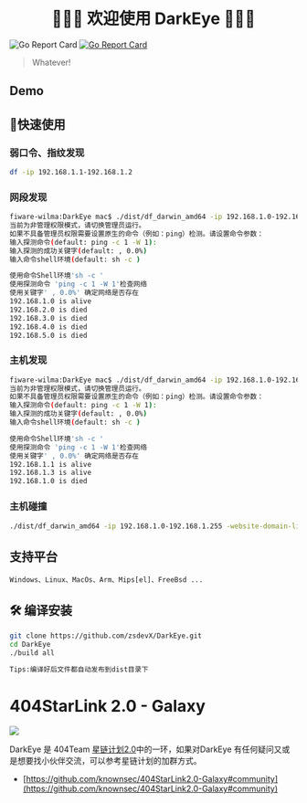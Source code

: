 <h1 align="center">👏👏👏 欢迎使用 DarkEye 👏👏👏</h1>

![Go Report Card](https://img.shields.io/github/release-date/zsdevX/DarkEye) [![Go Report Card](https://goreportcard.com/badge/github.com/zsdevX/DarkEye)](https://goreportcard.com/report/github.com/zsdevX/DarkEye)


> Whatever!

## Demo

## 🚀快速使用 

### 弱口令、指纹发现

```bash
df -ip 192.168.1.1-192.168.1.2
```

### 网段发现

```bash
fiware-wilma:DarkEye mac$ ./dist/df_darwin_amd64 -ip 192.168.1.0-192.168.255.0  -only-alive-network
当前为非管理权限模式，请切换管理员运行。
如果不具备管理员权限需要设置原生的命令（例如：ping）检测。请设置命令参数：
输入探测命令(default: ping -c 1 -W 1):
输入探测的成功关键字(default: , 0.0%)
输入命令shell环境(default: sh -c )

使用命令Shell环境'sh -c '
使用探测命令 'ping -c 1 -W 1'检查网络 
使用关键字' , 0.0%' 确定网络是否存在
192.168.1.0 is alive
192.168.2.0 is died
192.168.3.0 is died
192.168.4.0 is died
192.168.5.0 is died

```

### 主机发现

```bash
fiware-wilma:DarkEye mac$ ./dist/df_darwin_amd64 -ip 192.168.1.0-192.168.1.255 --alive-host-check
当前为非管理权限模式，请切换管理员运行。
如果不具备管理员权限需要设置原生的命令（例如：ping）检测。请设置命令参数：
输入探测命令(default: ping -c 1 -W 1):
输入探测的成功关键字(default: , 0.0%)
输入命令shell环境(default: sh -c )

使用命令Shell环境'sh -c '
使用探测命令 'ping -c 1 -W 1'检查网络 
使用关键字' , 0.0%' 确定网络是否存在
192.168.1.1 is alive
192.168.1.3 is alive
192.168.1.0 is died

```

### 主机碰撞

```bash
./dist/df_darwin_amd64 -ip 192.168.1.0-192.168.1.255 -website-domain-list website.txt
```

## 支持平台

```
Windows、Linux、MacOs、Arm、Mips[el]、FreeBsd ...
```


## 🛠 编译安装

```bash
git clone https://github.com/zsdevX/DarkEye.git
cd DarkEye
./build all

Tips:编译好后文件都自动发布到dist目录下
```

# 404StarLink 2.0 - Galaxy

![](https://github.com/knownsec/404StarLink-Project/raw/master/logo.png)

DarkEye 是 404Team [星链计划2.0](https://github.com/knownsec/404StarLink2.0-Galaxy)中的一环，如果对DarkEye 有任何疑问又或是想要找小伙伴交流，可以参考星链计划的加群方式。

- [https://github.com/knownsec/404StarLink2.0-Galaxy#community](https://github.com/knownsec/404StarLink2.0-Galaxy#community)


